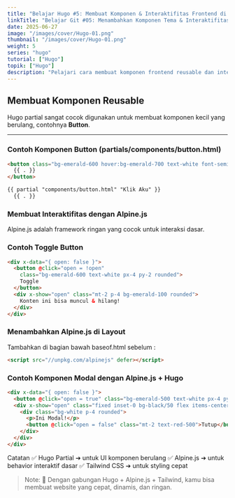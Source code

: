 ```yaml
---
title: "Belajar Hugo #5: Membuat Komponen & Interaktifitas Frontend di Hugo"
linkTitle: "Belajar Git #05: Menambahkan Komponen Tema & Interaktifitas Frontend"
date: 2025-06-27
image: "/images/cover/Hugo-01.png"
thumbnail: "/images/cover/Hugo-01.png"
weight: 5
series: "hugo"
tutorial: ["Hugo"]
topik: ["Hugo"]
description: "Pelajari cara membuat komponen frontend reusable dan interaktif menggunakan Alpine.js dan Hugo Partial."
---
```


## Membuat Komponen Reusable

Hugo partial sangat cocok digunakan untuk membuat komponen kecil yang berulang, contohnya **Button**.

---

### Contoh Komponen Button (partials/components/button.html)

```html
<button class="bg-emerald-600 hover:bg-emerald-700 text-white font-semibold py-2 px-4 rounded transition">
  {{ . }}
</button>
```

```html
{{ partial "components/button.html" "Klik Aku" }}
  {{ . }}
```

### Membuat Interaktifitas dengan Alpine.js
Alpine.js adalah framework ringan yang cocok untuk interaksi dasar.

### Contoh Toggle Button
```html
<div x-data="{ open: false }">
  <button @click="open = !open"
    class="bg-emerald-600 text-white px-4 py-2 rounded">
    Toggle
  </button>
  <div x-show="open" class="mt-2 p-4 bg-emerald-100 rounded">
    Konten ini bisa muncul & hilang!
  </div>
</div>
```

### Menambahkan Alpine.js di Layout
Tambahkan di bagian bawah baseof.html sebelum </body>:

```html
<script src="//unpkg.com/alpinejs" defer></script>
```

### Contoh Komponen Modal dengan Alpine.js + Hugo

```html
<div x-data="{ open: false }">
  <button @click="open = true" class="bg-emerald-500 text-white px-4 py-2 rounded">Buka Modal</button>
  <div x-show="open" class="fixed inset-0 bg-black/50 flex items-center justify-center">
    <div class="bg-white p-4 rounded">
      <p>Ini Modal!</p>
      <button @click="open = false" class="mt-2 text-red-500">Tutup</button>
    </div>
  </div>
</div>
```

Catatan
✅ Hugo Partial ➔ untuk UI komponen berulang
✅ Alpine.js ➔ untuk behavior interaktif dasar
✅ Tailwind CSS ➔ untuk styling cepat

> Note: 🎯 Dengan gabungan Hugo + Alpine.js + Tailwind, kamu bisa membuat website yang cepat, dinamis, dan ringan.